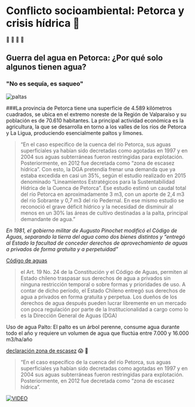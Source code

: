 # Conflicto socioambiental: Petorca y crisis hídrica :non-potable_water:
:avocado: :avocado: :avocado: :avocado:
## Guerra del agua en Petorca: ¿Por qué solo algunos tienen agua? 
### "No es sequía, es saqueo"

![paltas](https://www.eldesconcierto.cl/wp-content/uploads/2019/08/foto-portada-1024x683.jpg)

###La provincia de Petorca tiene una superficie de 4.589 kilómetros cuadrados, se ubica en el extremo noreste de la Región de Valparaíso y su población es de 70.610 habitantes. La principal actividad económica es la agricultura, la que se desarrolla en torno a los valles de los ríos de Petorca y La Ligua, produciendo esencialmente paltos y limones.

>“En el caso específico de la cuenca del río Petorca, sus aguas superficiales ya habían sido decretadas como agotadas en 1997 y en 2004 sus aguas subterráneas fueron restringidas para explotación. Posteriormente, en 2012 fue decretada como “zona de escasez hídrica”. Con esto, la DGA pretendía frenar una demanda que ya estaba excedida en casi un 35%, según el estudio realizado en 2015 denominado “Lineamientos Estratégicos para la Sustentabilidad Hídrica de la Cuenca de Petorca”. Ese estudio estimó un caudal total del río Petorca en aproximadamente 3 m3, con un aporte de 2,4 m3 del río Sobrante y 0,7 m3 del río Pedernal. En ese mismo estudio se reconoció el grave déficit hídrico y la necesidad de disminuir al menos en un 30% las áreas de cultivo destinadas a la palta, principal demandante de agua.”

*En 1981, el gobierno militar de Augusto Pinochet modificó el Código de Aguas, separando la tierra del agua como dos bienes distintos y “entregó al Estado la facultad de conceder derechos de aprovechamiento de aguas a privados de forma gratuita y a perpetuidad”*

[Código de aguas](https://www.bcn.cl/leychile/navegar?idNorma=5605)
>el Art. 19 No. 24 de la Constitución y el Código de Aguas, permiten al Estado chileno traspasar sus derechos de agua a privados sin ninguna restricción temporal o sobre formas y prioridades de uso. A contar de dicho período, el Estado Chileno entregó sus derechos de agua a privados en forma gratuita y perpetua. Los dueños de los derechos de agua después pueden lucrar libremente en un mercado  con poca regulación por parte de la Institucionalidad a cargo como lo es la Dirección General de Aguas (DGA)


Uso de agua Palto:
El palto es un árbol perenne, consume agua durante todo el año y requiere un volumen de agua que fluctúa entre 7.000 y 16.000 m3/ha/año

[declaración zona de escasez](https://dga.mop.gob.cl/administracionrecursoshidricos/decretosZonasEscasez/Documents/DTR_81_2020_%20MOP.pdf)
:scream:
:avocado:

>“En el caso específico de la cuenca del río Petorca, sus aguas superficiales ya habían sido decretadas como agotadas en 1997 y en 2004 sus aguas subterráneas fueron restringidas para explotación. Posteriormente, en 2012 fue decretada como “zona de escasez hídrica”. 

[![VIDEO](http://img.youtube.com/vi/yIi-KfktVCE/0.jpg)](http://www.youtube.com/watch?v=yIi-KfktVCE)
